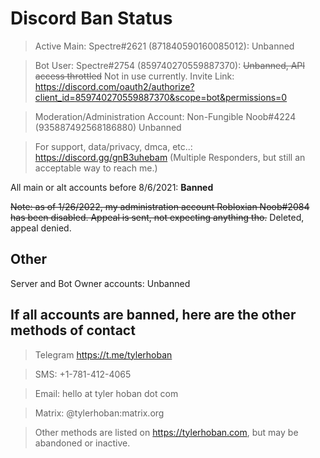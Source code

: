 # Discord Ban Status

> Active Main: Spectre#2621 (871840590160085012): Unbanned

> Bot User: Spectre#2754 (859740270559887370): ~~Unbanned, API access throttled~~ Not in use currently.
  Invite Link: https://discord.com/oauth2/authorize?client_id=859740270559887370&scope=bot&permissions=0

> Moderation/Administration Account: Non-Fungible Noob#4224 (935887492568186880) Unbanned

> For support, data/privacy, dmca, etc..: https://discord.gg/gnB3uhebam (Multiple Responders, but still an acceptable way to reach me.)


All main or alt accounts before 8/6/2021: **Banned**

~~Note: as of 1/26/2022, my administration account Robloxian Noob#2084 has been disabled. Appeal is sent, not expecting anything tho.~~ Deleted, appeal denied.

## Other

Server and Bot Owner accounts: Unbanned

## If all accounts are banned, here are the other methods of contact

> Telegram https://t.me/tylerhoban

> SMS: +1-781-412-4065

> Email: hello at tyler hoban dot com

> Matrix: @tylerhoban:matrix.org

> Other methods are listed on https://tylerhoban.com, but may be abandoned or inactive.
